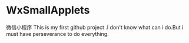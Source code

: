 # WxSmallApplets
微信小程序
This is my first github project .I don't know what can i do.But i must have perseverance to do everything.
